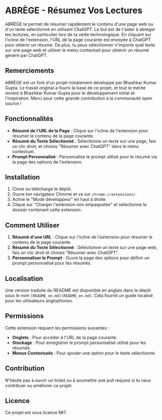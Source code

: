 # ABRÈGE - Résumez Vos Lectures

ABRÈGE te permet de résumer rapidement le contenu d'une page web ou d'un texte sélectionné en utilisant ChatGPT. Le but est de t'aider à abréger tes lectures, en particulier lors de ta veille technologique. En cliquant sur l'icône de l'extension, l'URL de la page courante est envoyée à ChatGPT pour obtenir un résumé. De plus, tu peux sélectionner n'importe quel texte sur une page web et utiliser le menu contextuel pour obtenir un résumé généré par ChatGPT.

## Remerciements

ABRÈGE est un fork d'un projet initialement développé par Bhashkar Kumar Gupta. Le travail original a fourni la base de ce projet, et tout le mérite revient à Bhashkar Kumar Gupta pour le développement initial et l'inspiration. Merci pour cette grande contribution à la communauté open source !

## Fonctionnalités

- **Résumé de l'URL de la Page** : Clique sur l'icône de l'extension pour résumer le contenu de la page courante.
- **Résumé du Texte Sélectionné** : Sélectionne un texte sur une page, fais un clic droit, et choisis "Résumer avec ChatGPT" dans le menu contextuel.
- **Prompt Personnalisé** : Personnalise le prompt utilisé pour le résumé via la page des options de l'extension.

## Installation

1. Clone ou télécharge le dépôt.
2. Ouvre ton navigateur Chrome et va sur `chrome://extensions/`.
3. Active le "Mode développeur" en haut à droite.
4. Clique sur "Charger l'extension non empaquetée" et sélectionne le dossier contenant cette extension.

## Comment Utiliser

1. **Résumé d'une URL** : Clique sur l'icône de l'extension pour résumer le contenu de la page courante.
2. **Résumé du Texte Sélectionné** : Sélectionne un texte sur une page web, fais un clic droit et choisis "Résumer avec ChatGPT".
3. **Personnaliser le Prompt** : Ouvre la page des options pour définir un prompt personnalisé pour tes résumés.

## Localisation

Une version traduite du README est disponible en anglais dans le dépôt sous le nom `[README_en.md](README_en.md)`. Cela fournit un guide localisé pour les utilisateurs anglophones.

## Permissions

Cette extension requiert les permissions suivantes :

- **Onglets** : Pour accéder à l'URL de la page courante.
- **Stockage** : Pour enregistrer le prompt personnalisé utilisé pour les résumés.
- **Menus Contextuels** : Pour ajouter une option pour le texte sélectionné.

## Contribution

N'hésite pas à ouvrir un ticket ou à soumettre une pull request si tu veux contribuer ou améliorer ce projet.

## Licence

Ce projet est sous licence MIT.

